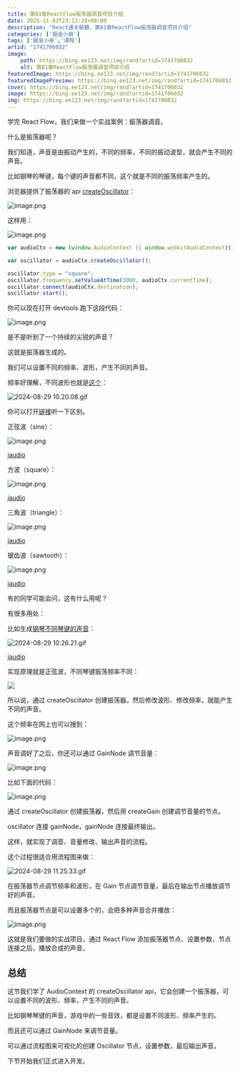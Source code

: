 ```yaml
---
title: 第81章ReactFlow振荡器调音项目介绍
date: 2025-11-03T23:13:28+08:00
description: "React通关秘籍，第81章ReactFlow振荡器调音项目介绍"
categories: ['掘金小册']
tags: ['掘金小册','课程']
artid: "1741706032"
image:
    path: https://bing.ee123.net/img/rand?artid=1741706032
    alt: 第81章ReactFlow振荡器调音项目介绍
featuredImage: https://bing.ee123.net/img/rand?artid=1741706032
featuredImagePreview: https://bing.ee123.net/img/rand?artid=1741706032
cover: https://bing.ee123.net/img/rand?artid=1741706032
image: https://bing.ee123.net/img/rand?artid=1741706032
img: https://bing.ee123.net/img/rand?artid=1741706032
---
```


﻿学完 React Flow，我们来做一个实战案例：振荡器调音。

什么是振荡器呢？

我们知道，声音是由振动产生的，不同的频率，不同的振动波型，就会产生不同的声音。

比如钢琴的琴键，每个键的声音都不同，这个就是不同的振荡频率产生的。

浏览器提供了振荡器的 api [createOscillator](https://developer.mozilla.org/zh-CN/docs/Web/API/BaseAudioContext/createOscillator)：

![image.png](https://p1-juejin.byteimg.com/tos-cn-i-k3u1fbpfcp/5be7e989fe38400d8b8ae26faec675dd~tplv-k3u1fbpfcp-jj-mark:0:0:0:0:q75.image#?w=2096&h=1088&s=256001&e=png&b=fdfdfd)

这样用：

![image.png](https://p6-juejin.byteimg.com/tos-cn-i-k3u1fbpfcp/f76178ba184743b4a9fcf60dcc0cdaf2~tplv-k3u1fbpfcp-jj-mark:0:0:0:0:q75.image#?w=1920&h=814&s=223068&e=png&b=f9f9f9)

```javascript
var audioCtx = new (window.AudioContext || window.webkitAudioContext)();

var oscillator = audioCtx.createOscillator();

oscillator.type = "square";
oscillator.frequency.setValueAtTime(3000, audioCtx.currentTime);
oscillator.connect(audioCtx.destination);
oscillator.start();
```
你可以现在打开 devtools 跑下这段代码：

![image.png](https://p6-juejin.byteimg.com/tos-cn-i-k3u1fbpfcp/ae53f88cabcb4d628646cb0d7a96732b~tplv-k3u1fbpfcp-jj-mark:0:0:0:0:q75.image#?w=1504&h=590&s=118890&e=png&b=fefefe)

是不是听到了一个持续的尖锐的声音？

这就是振荡器生成的。

我们可以设置不同的频率、波形，产生不同的声音。

频率好理解，不同波形也就是[这个](https://codepen.io/gregh/pen/LxJEaj)：

![2024-08-29 10.20.08.gif](https://p3-juejin.byteimg.com/tos-cn-i-k3u1fbpfcp/636f36ba40404518ab6ce06ecea6be36~tplv-k3u1fbpfcp-jj-mark:0:0:0:0:q75.image#?w=2766&h=1460&s=874135&e=gif&f=69&b=2a2a2a)

你可以打开[链接](https://codepen.io/gregh/pen/LxJEaj)听一下区别。

正弦波（sine）：

![image.png](https://p3-juejin.byteimg.com/tos-cn-i-k3u1fbpfcp/5854ea822b5f458ea75badafecd6a9a9~tplv-k3u1fbpfcp-jj-mark:0:0:0:0:q75.image#?w=698&h=162&s=37694&e=png&b=f6f8fa)

[jaudio](https://lf-activity-static.juejin.cn/obj/juejin-activity-static/user_book/2788017216685118_1724899586576_5433.mp3)

方波（square）：

![image.png](https://p9-juejin.byteimg.com/tos-cn-i-k3u1fbpfcp/04cd53d5e8154eb9ac20482fc90b5b19~tplv-k3u1fbpfcp-jj-mark:0:0:0:0:q75.image#?w=698&h=174&s=34281&e=png&b=f6f8fa)

[jaudio](https://lf-activity-static.juejin.cn/obj/juejin-activity-static/user_book/2788017216685118_1724899664151_1724.mp3)

三角波（triangle）：

![image.png](https://p9-juejin.byteimg.com/tos-cn-i-k3u1fbpfcp/f991a4a81268452592ff1f0b573a3c62~tplv-k3u1fbpfcp-jj-mark:0:0:0:0:q75.image#?w=684&h=138&s=36931&e=png&b=f6f8fa)

[jaudio](https://lf-activity-static.juejin.cn/obj/juejin-activity-static/user_book/2788017216685118_1724899767351_9069.mp3)

锯齿波（sawtooth）：

![image.png](https://p1-juejin.byteimg.com/tos-cn-i-k3u1fbpfcp/e868bf67c1814905b2aca18a25867f5e~tplv-k3u1fbpfcp-jj-mark:0:0:0:0:q75.image#?w=678&h=158&s=39250&e=png&b=f6f8fa)

[jaudio](https://lf-activity-static.juejin.cn/obj/juejin-activity-static/user_book/2788017216685118_1724899782636_3047.mp3)

有的同学可能会问，这有什么用呢？

有很多用处：

比如生成[钢琴不同琴键的声音](https://codepen.io/gregh/pen/RKVNgB)：

![2024-08-29 10.26.21.gif](https://p1-juejin.byteimg.com/tos-cn-i-k3u1fbpfcp/d5d36f789ced4eeca937266e213e7243~tplv-k3u1fbpfcp-jj-mark:0:0:0:0:q75.image#?w=2766&h=1460&s=2112049&e=gif&f=45&b=372648)

[jaudio](https://lf-activity-static.juejin.cn/obj/juejin-activity-static/user_book/2788017216685118_1724898368513_3903.mp3)

实现原理就是正弦波，不同琴键振荡频率不同：

![](https://p1-juejin.byteimg.com/tos-cn-i-k3u1fbpfcp/606bc955c240439aa41a10323fcfd6bf~tplv-k3u1fbpfcp-jj-mark:0:0:0:0:q75.image#?w=2446&h=680&s=308389&e=png&b=1d1e22)

所以说，通过 createOscillator 创建振荡器，然后修改波形、修改频率，就能产生不同的声音。

这个频率在网上也可以搜到：

![image.png](https://p1-juejin.byteimg.com/tos-cn-i-k3u1fbpfcp/8cce4d7f32444398954286643ae003d8~tplv-k3u1fbpfcp-jj-mark:0:0:0:0:q75.image#?w=1376&h=738&s=126363&e=png&b=fcfcfc)

声音调好了之后，你还可以通过 GainNode 调节音量：

![image.png](https://p1-juejin.byteimg.com/tos-cn-i-k3u1fbpfcp/87f76649d5804886939a110ecbe5b8e4~tplv-k3u1fbpfcp-jj-mark:0:0:0:0:q75.image#?w=2118&h=1050&s=283114&e=png&b=fefefe)

比如下面的代码：

![image.png](https://p3-juejin.byteimg.com/tos-cn-i-k3u1fbpfcp/f3a1e0b5050846408516edb514ee5dd3~tplv-k3u1fbpfcp-jj-mark:0:0:0:0:q75.image#?w=1248&h=912&s=144831&e=png&b=1d1e22)

通过 createOscillator 创建振荡器，然后用 createGain 创建调节音量的节点。

oscillator 连接 gainNode，gainNode 连接最终输出。

这样，就实现了调音、音量修改、输出声音的流程。

这个过程很适合用流程图来做：


![2024-08-29 11.25.33.gif](https://p6-juejin.byteimg.com/tos-cn-i-k3u1fbpfcp/57e0abb72c85403f8c81df1acb3f90c0~tplv-k3u1fbpfcp-jj-mark:0:0:0:0:q75.image#?w=2202&h=1320&s=344159&e=gif&f=35&b=fdfdfd)

在振荡器节点调节频率和波形，在 Gain 节点调节音量，最后在输出节点播放调节好的声音。

而且振荡器节点是可以设置多个的，会把多种声音合并播放：

![image.png](https://p9-juejin.byteimg.com/tos-cn-i-k3u1fbpfcp/eaeabb7bd9d54cb58ebeb0eb83643571~tplv-k3u1fbpfcp-jj-mark:0:0:0:0:q75.image#?w=1680&h=1264&s=241781&e=png&b=fdfdfd)

这就是我们要做的实战项目，通过 React Flow 添加振荡器节点、设置参数，节点连接之后，播放合成的声音。

## 总结

这节我们学了 AudioContext 的 createOscillator api，它会创建一个振荡器，可以设置不同的波形、频率，产生不同的声音。

比如钢琴琴键的声音，游戏中的一些音效，都是设置不同波形、频率产生的。

而且还可以通过 GainNode 来调节音量。

可以通过流程图来可视化的创建 Oscillator 节点，设置参数，最后输出声音。

下节开始我们正式进入开发。
